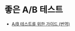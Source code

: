 # 좋은 A/B 테스트

- [A/B 테스트를 위한 가이드 (번역)](https://medium.com/@contact.slee719/a-b-테스트를-위한-가이드-번역-f7d15c1e708b)